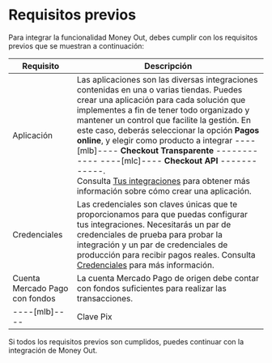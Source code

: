# Requisitos previos

Para integrar la funcionalidad Money Out, debes cumplir con los requisitos previos que se muestran a continuación:

| Requisito | Descripción |
|---|---|
| Aplicación | Las aplicaciones son las diversas integraciones contenidas en una o varias tiendas. Puedes crear una aplicación para cada solución que implementes a fin de tener todo organizado y mantener un control que facilite la gestión. En este caso, deberás seleccionar la opción **Pagos online**, y elegir como producto a integrar ----[mlb]---- **Checkout Transparente** ------------ ----[mlc]---- **Checkout API** ------------. <br>Consulta [Tus integraciones](/developers/es/docs/money-out/additional-content/your-integrations/introduction) para obtener más información sobre cómo crear una aplicación. |
| Credenciales | Las credenciales son claves únicas que te proporcionamos para que puedas configurar tus integraciones. Necesitarás un par de credenciales de prueba para probar la integración y un par de credenciales de producción para recibir pagos reales. Consulta [Credenciales](/developers/es/docs/money-out/additional-content/your-integrations/credentials) para más información. |
| Cuenta Mercado Pago con fondos | La cuenta Mercado Pago de origen debe contar con fondos suficientes para realizar las transacciones. |
----[mlb]---- | Clave Pix | Para integrar Money Out, necesitas registrar las claves Pix. Si aún no hiciste, haz clic [aquí](https://www.youtube.com/watch?v=60tApKYVnkA) para obtener más información sobre cómo registrarlas. | ------------

Si todos los requisitos previos son cumplidos, puedes continuar con la integración de Money Out.
